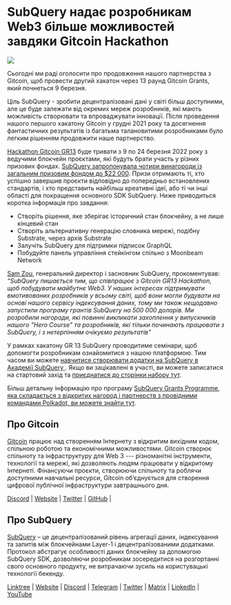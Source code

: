 # SubQuery надає розробникам Web3 більше можливостей завдяки Gitcoin Hackathon

![](https://miro.medium.com/max/1400/0*LdQoekBCsctSL0Po)

Сьогодні ми раді оголосити про продовження нашого партнерства з Gitcoin, щоб провести другий хакатон через 13 раунд Gitcoin Grants, який почнеться 9 березня.

Ціль SubQuery - зробити децентралізовані дані у світі більш доступними, але це буде залежати від окремих мереж розробників, які мають можливість створювати та впроваджувати інновації. Після проведення нашого першого хакатону Gitcoin у грудні 2021 року та досягнення фантастичних результатів із багатьма талановитими розробниками було легким рішенням продовжити наше партнерство.

[Hackathon Gitcoin GR13](https://gitcoin.co/hackathon/gr13/onboard) буде тривати з 9 по 24 березня 2022 року з ведучими блокчейн проєктами, які будуть брати участь у різних призових фондах. [SubQuery запропонувала чотири винагороди із загальним призовим фондом до $22 000](https://gitcoin.co/hackathon/gr13/?org=subquery). Призи отримають ті, хто успішно завершив проєкти відповідно до попередньо встановлених стандартів, і хто представить найбільш креативні ідеї, або ті чи інші області для покращення основного SDK SubQuery. Ниже приводиться коротка інформація про завдання:

- Створіть рішення, яке зберігає історичний стан блокчейну, а не лише кінцевий стан
- Створіть альтернативну генерацію словника мережі, подібну Substrate, через архів Substrate
- Залучіть SubQuery для підтримки підписок GraphQL
- Побудуйте панель управління стейкінгом спільно з Moonbeam Network

[Sam Zou](https://twitter.com/zoujialiu), генеральний директор і засновник SubQuery, прокоментував: _“SubQuery пишається тим, що співпрацює з Gitcoin GR13 Hackathon, щоб побудувати майбутнє Web3. У наших інтересах підтримувати вмотивованих розробників у всьому світі, щоб вони могли будувати на основі нашого сервісу індексування даних, тому ми також нещодавно запустили програму грантів SubQuery на 500 000 доларів. Ми розробили нагороди, які повинні викликати захоплення у випускників нашого "Hero Course" та розробників, які тільки починають працювати з SubQuery, і з нетерпінням очікуємо результатів"_

У рамках хакатону GR 13 SubQuery проводитиме семінари, щоб допомогти розробникам ознайомитися з нашою платформою. Тим часом ви можете [ навчитися створювати додатки на SubQuery в Академії SubQuery ](https://subquery.coassemble.com/unlock/dOKZW6O#/). Якщо ви зацікавлені в участі, ви можете записатися на стартовий захід та [ приєднатися до сторінки набору тут](https://gitcoin.co/hackathon/gr13/onboard).

Більш детальну інформацію про програму [SubQuery Grants Programme, яка складається з відкритих нагород і партнерств з провідними командами Polkadot, ви можете знайти тут](https://subquery.network/grants).

## Про Gitcoin

[Gitcoin](http://www.gitcoin.co) працює над створенням Інтернету з відкритим вихідним кодом, спільною роботою та економічними можливостями. Gitcoin створює спільноту та інфраструктуру для Web 3 --- різноманітні інструменти, технології та мережі, які дозволяють людям працювати у відкритому Інтернеті. Фінансуючи проєкти, створюючи спільноту та роблячи доступними навчальні ресурси, Gitcoin об’єднується для створення цифрової публічної інфраструктури завтрашнього дня.

[Discord](https://discord.gg/6PZUM3cFpz) | [Website](http://www.gitcoin.co) | [Twitter](https://twitter.com/gitcoin) | [GitHub](https://github.com/gitcoinco/) |

## Про SubQuery

[SubQuery](https://subquery.network) – це децентралізований рівень агрегації даних, індексування та запитів між блокчейнами Layer-1 і децентралізованими додатками. Протокол абстрагує особливості даних блокчейну за допомогою SubQuery SDK, дозволяючи розробникам зосередитися на розгортанні свого основного продукту, не витрачаючи зусиль на користувацькі технології бекенду.

​​[Linktree](https://linktr.ee/subquerynetwork) | [Website](https://subquery.network/) | [Discord](https://discord.com/invite/78zg8aBSMG) | [Telegram](https://t.me/subquerynetwork) | [Twitter](https://twitter.com/subquerynetwork) | [Matrix](https://matrix.to/#/#subquery:matrix.org) | [LinkedIn](https://www.linkedin.com/company/subquery) | [YouTube](https://www.youtube.com/channel/UCi1a6NUUjegcLHDFLr7CqLw)
